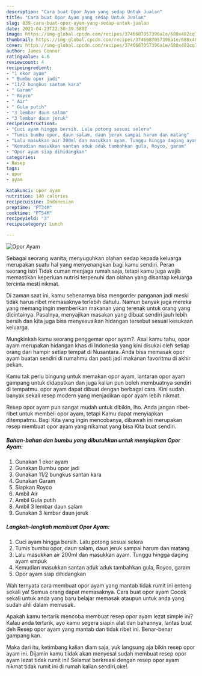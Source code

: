 ```yaml
---
description: "Cara buat Opor Ayam yang sedap Untuk Jualan"
title: "Cara buat Opor Ayam yang sedap Untuk Jualan"
slug: 839-cara-buat-opor-ayam-yang-sedap-untuk-jualan
date: 2021-04-23T22:50:39.580Z
image: https://img-global.cpcdn.com/recipes/3746687057396a1e/680x482cq70/opor-ayam-foto-resep-utama.jpg
thumbnail: https://img-global.cpcdn.com/recipes/3746687057396a1e/680x482cq70/opor-ayam-foto-resep-utama.jpg
cover: https://img-global.cpcdn.com/recipes/3746687057396a1e/680x482cq70/opor-ayam-foto-resep-utama.jpg
author: James Conner
ratingvalue: 4.6
reviewcount: 4
recipeingredient:
- "1 ekor ayam"
- " Bumbu opor jadi"
- "11/2 bungkus santan kara"
- " Garam"
- " Royco"
- " Air"
- " Gula putih"
- "3 lembar daun salam"
- "3 lembar daun jeruk"
recipeinstructions:
- "Cuci ayam hingga bersih. Lalu potong sesuai selera"
- "Tumis bumbu opor, daun salam, daun jeruk sampai harum dan matang"
- "Lalu masukkan air 200ml dan masukkan ayam. Tunggu hingga daging ayam empuk"
- "Kemudian masukkan santan aduk aduk tambahkan gula, Royco, garam"
- "Opor ayam siap dihidangkan"
categories:
- Resep
tags:
- opor
- ayam

katakunci: opor ayam 
nutrition: 140 calories
recipecuisine: Indonesian
preptime: "PT34M"
cooktime: "PT54M"
recipeyield: "3"
recipecategory: Lunch

---
```



![Opor Ayam](https://img-global.cpcdn.com/recipes/3746687057396a1e/680x482cq70/opor-ayam-foto-resep-utama.jpg)

Sebagai seorang wanita, menyuguhkan olahan sedap kepada keluarga merupakan suatu hal yang menyenangkan bagi kamu sendiri. Peran seorang istri Tidak cuman menjaga rumah saja, tetapi kamu juga wajib memastikan keperluan nutrisi terpenuhi dan olahan yang disantap keluarga tercinta mesti nikmat.

Di zaman  saat ini, kamu sebenarnya bisa mengorder panganan jadi meski tidak harus ribet memasaknya terlebih dahulu. Namun banyak juga mereka yang memang ingin memberikan makanan yang terenak untuk orang yang dicintainya. Pasalnya, menyajikan masakan yang dibuat sendiri jauh lebih bersih dan kita juga bisa menyesuaikan hidangan tersebut sesuai kesukaan keluarga. 



Mungkinkah kamu seorang penggemar opor ayam?. Asal kamu tahu, opor ayam merupakan hidangan khas di Indonesia yang kini disukai oleh setiap orang dari hampir setiap tempat di Nusantara. Anda bisa memasak opor ayam buatan sendiri di rumahmu dan pasti jadi makanan favoritmu di akhir pekan.

Kamu tak perlu bingung untuk memakan opor ayam, lantaran opor ayam gampang untuk didapatkan dan juga kalian pun boleh membuatnya sendiri di tempatmu. opor ayam dapat dibuat dengan berbagai cara. Kini sudah banyak sekali resep modern yang menjadikan opor ayam lebih nikmat.

Resep opor ayam pun sangat mudah untuk dibikin, lho. Anda jangan ribet-ribet untuk membeli opor ayam, tetapi Kamu dapat menyiapkan ditempatmu. Bagi Kita yang ingin mencobanya, dibawah ini merupakan resep membuat opor ayam yang nikamat yang bisa Kita buat sendiri.

<!--inarticleads1-->

##### Bahan-bahan dan bumbu yang dibutuhkan untuk menyiapkan Opor Ayam:

1. Gunakan 1 ekor ayam
1. Gunakan  Bumbu opor jadi
1. Gunakan 11/2 bungkus santan kara
1. Gunakan  Garam
1. Siapkan  Royco
1. Ambil  Air
1. Ambil  Gula putih
1. Ambil 3 lembar daun salam
1. Gunakan 3 lembar daun jeruk




<!--inarticleads2-->

##### Langkah-langkah membuat Opor Ayam:

1. Cuci ayam hingga bersih. Lalu potong sesuai selera
1. Tumis bumbu opor, daun salam, daun jeruk sampai harum dan matang
1. Lalu masukkan air 200ml dan masukkan ayam. Tunggu hingga daging ayam empuk
1. Kemudian masukkan santan aduk aduk tambahkan gula, Royco, garam
1. Opor ayam siap dihidangkan




Wah ternyata cara membuat opor ayam yang mantab tidak rumit ini enteng sekali ya! Semua orang dapat memasaknya. Cara buat opor ayam Cocok sekali untuk anda yang baru belajar memasak ataupun untuk anda yang sudah ahli dalam memasak.

Apakah kamu tertarik mencoba membuat resep opor ayam lezat simple ini? Kalau anda tertarik, ayo kamu segera siapin alat dan bahannya, lantas buat deh Resep opor ayam yang mantab dan tidak ribet ini. Benar-benar gampang kan. 

Maka dari itu, ketimbang kalian diam saja, yuk langsung aja bikin resep opor ayam ini. Dijamin kamu tiidak akan menyesal sudah membuat resep opor ayam lezat tidak rumit ini! Selamat berkreasi dengan resep opor ayam nikmat tidak rumit ini di rumah kalian sendiri,oke!.


